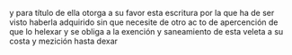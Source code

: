 y para título de ella otorga a su favor esta escritura por la que ha de ser visto haberla adquirido sin que necesite de otro ac to de apercención de que lo helexar y se obliga a la exención y saneamiento de esta veleta a su costa y mezición hasta dexar